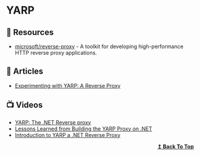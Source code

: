 # YARP

## 📘 Resources
- [microsoft/reverse-proxy](https://github.com/microsoft/reverse-proxy) - A toolkit for developing high-performance HTTP reverse proxy applications.

## 📕 Articles
- [Experimenting with YARP: A Reverse Proxy](https://blog.mark-burton.com/posts/2020-09-14-experimenting-with-yarp-a-reverse-proxy)

## 📺 Videos
- [YARP: The .NET Reverse proxy](https://channel9.msdn.com/Shows/On-NET/YARP-The-NET-Reverse-proxy)
- [Lessons Learned from Building the YARP Proxy on .NET](https://www.youtube.com/watch?v=WJcjlSEXqWA)
- [Introduction to YARP a .NET Reverse Proxy](https://www.youtube.com/watch?v=EfVVvEtfgpI)

<div align="right">
  <b><a href="#contents">↥ Back To Top</a></b>
</div>
 